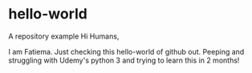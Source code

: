 # hello-world
A repository example
Hi Humans, 

I am Fatiema. Just checking this hello-world of github out.
Peeping and struggling with Udemy's python 3 and trying to learn this in 2 months!
